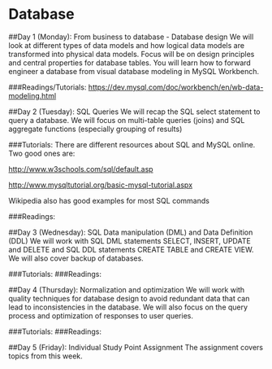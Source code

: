 # Database

##Day 1 (Monday): From business to database - Database design 
We will look at different types of data models and how logical data models are transformed into physical data models. Focus will be on design principles and central properties for database tables. You will learn how to forward engineer a database from visual database modeling in MySQL Workbench.

###Readings/Tutorials: 
https://dev.mysql.com/doc/workbench/en/wb-data-modeling.html

##Day 2 (Tuesday): SQL Queries 
We will recap the SQL select statement to query a database. We will focus on multi-table queries (joins) and SQL aggregate functions (especially grouping of results) 

###Tutorials: 
There are different resources about SQL and MySQL online. Two good ones are: 

http://www.w3schools.com/sql/default.asp 

http://www.mysqltutorial.org/basic-mysql-tutorial.aspx

Wikipedia also has good examples for most SQL commands

###Readings:  

##Day 3 (Wednesday): SQL Data manipulation (DML) and Data Definition (DDL) 
We will work with SQL DML statements SELECT, INSERT, UPDATE and DELETE and SQL DDL statements CREATE TABLE and CREATE VIEW. We will also cover backup of databases.
 
###Tutorials:
###Readings:

##Day 4 (Thursday): Normalization and optimization 
We will work with quality techniques for database design to avoid redundant data that can lead to inconsistencies in the database. We will also focus on the query process and optimization of responses to user queries.

###Tutorials:
###Readings:

##Day 5 (Friday): Individual Study Point Assignment 
The assignment covers topics from this week.
 
